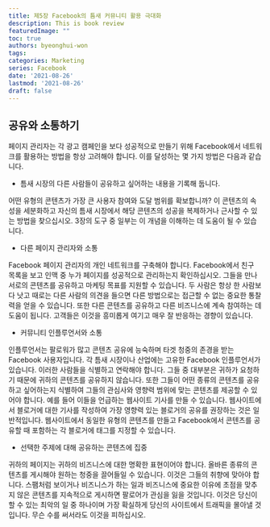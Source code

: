 ```yaml
---
title: 제5장 Facebook의 틈새 커뮤니티 활용 극대화
description: This is book review 
featuredImage: ""
toc: true
authors: byeonghui-won
tags:
categories: Marketing
series: Facebook
date: '2021-08-26'
lastmod: '2021-08-26'
draft: false
---
```


## 공유와 소통하기

페이지 관리자는 각 광고 캠페인을 보다 성공적으로 만들기 위해 Facebook에서 네트워크를 활용하는 방법을 항상 고려해야 합니다. 이를 달성하는 몇 가지 방법은 다음과 같습니다.

+ 틈새 시장의 다른 사람들이 공유하고 싶어하는 내용을 기록해 둡니다.

어떤 유형의 콘텐츠가 가장 큰 사용자 참여와 도달 범위를 확보합니까? 이 콘텐츠의 속성을 세분화하고 자신의 틈새 시장에서 해당 콘텐츠의 성공을 복제하거나 근사할 수 있는 방법을 찾으십시오. 3장의 도구 중 일부는 이 개념을 이해하는 데 도움이 될 수 있습니다.

+ 다른 페이지 관리자와 소통

Facebook 페이지 관리자의 개인 네트워크를 구축해야 합니다. Facebook에서 친구 목록을 보고 인맥 중 누가 페이지를 성공적으로 관리하는지 확인하십시오. 그들을 만나 서로의 콘텐츠를 공유하고 마케팅 목표를 지원할 수 있습니다. 두 사람은 항상 한 사람보다 낫고 때로는 다른 사람의 의견을 들으면 다른 방법으로는 접근할 수 없는 중요한 통찰력을 얻을 수 있습니다. 또한 다른 콘텐츠를 공유하고 다른 비즈니스에 계속 참여하는 데 도움이 됩니다. 고객들은 이것을 흥미롭게 여기고 매우 잘 반응하는 경향이 있습니다.

+ 커뮤니티 인플루언서와 소통

인플루언서는 팔로워가 많고 콘텐츠 공유에 능숙하며 타겟 청중의 존경을 받는 Facebook 사용자입니다. 각 틈새 시장이나 산업에는 고유한 Facebook 인플루언서가 있습니다. 이러한 사람들을 식별하고 연락해야 합니다. 그들 중 대부분은 귀하가 요청하기 때문에 귀하의 콘텐츠를 공유하지 않습니다. 또한 그들이 어떤 종류의 콘텐츠를 공유하고 싶어하는지 식별하여 그들의 관심사와 영향력 범위에 맞는 콘텐츠를 제공할 수 있어야 합니다. 예를 들어 이들을 언급하는 웹사이트 기사를 만들 수 있습니다. 웹사이트에서 블로거에 대한 기사를 작성하여 가장 영향력 있는 블로거의 공유를 권장하는 것은 일반적입니다. 웹사이트에서 동일한 유형의 콘텐츠를 만들고 Facebook에서 콘텐츠를 공유할 때 포함하는 각 블로거에 태그를 지정할 수 있습니다.

+ 선택한 주제에 대해 공유하는 콘텐츠에 집중

귀하의 페이지는 귀하의 비즈니스에 대한 명확한 표현이어야 합니다. 올바른 종류의 콘텐츠를 게시해야 원하는 청중을 끌어들일 수 있습니다. 이것은 그들의 취향에 맞아야 합니다. 스팸처럼 보이거나 비즈니스가 하는 일과 비즈니스에 중요한 이유에 초점을 맞추지 않은 콘텐츠를 지속적으로 게시하면 팔로어가 관심을 잃을 것입니다. 이것은 당신이 할 수 있는 최악의 일 중 하나이며 가장 확실하게 당신의 사이트에서 트래픽을 몰아낼 것입니다. 무슨 수를 써서라도 이것을 피하십시오.

